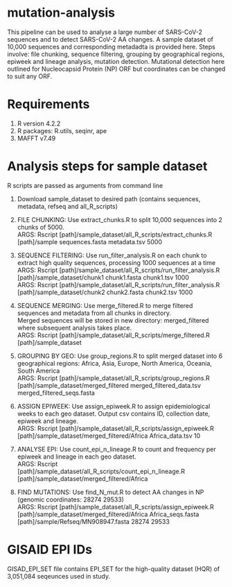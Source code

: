 # mutation-analysis
This pipeline can be used to analyse a large number of SARS-CoV-2 sequences and to detect SARS-CoV-2 AA changes. A sample dataset of 10,000 sequences and corresponding metadadta is provided here. 
Steps involve: file chunking, sequence filtering, grouping by geographical regions, epiweek and lineage analysis, mutation detection. Mutational detection here outlined for Nucleocapsid Protein (NP) ORF but coordinates can be changed to suit any ORF.

# Requirements
1. R version 4.2.2
2. R packages: R.utils, seqinr, ape
3. MAFFT v7.49

# Analysis steps for sample dataset
R scripts are passed as arguments from command line

1. Download sample_dataset to desired path (contains sequences, metadata, refseq and all_R_scripts)

2. FILE CHUNKING: Use extract_chunks.R to split 10,000 sequences into 2 chunks of 5000.  
ARGS: Rscript [path]/sample_dataset/all_R_scripts/extract_chunks.R [path]/sample sequences.fasta metadata.tsv 5000  

3. SEQUENCE FILTERING: Use run_filter_analysis.R on each chunk to extract high quality sequences, processing 1000 sequences at a time  
ARGS: Rscript [path]/sample_dataset/all_R_scripts/run_filter_analysis.R [path]/sample_dataset/chunk1 chunk1.fasta chunk1.tsv 1000  
ARGS: Rscript [path]/sample_dataset/all_R_scripts/run_filter_analysis.R [path]/sample_dataset/chunk2 chunk2.fasta chunk2.tsv 1000  

4. SEQUENCE MERGING: Use merge_filtered.R to merge filtered sequences and metadata from all chunks in directory.  
Merged sequences will be stored in new directory: merged_filtered where subsequent analysis takes place.  
ARGS: Rscript [path]/sample_dataset/all_R_scripts/merge_filtered.R [path]/sample_dataset  

4. GROUPING BY GEO: Use group_regions.R to split merged dataset into 6 geographical regions: Africa, Asia, Europe, North America, Oceania, South America  
ARGS: Rscript [path]/sample_dataset/all_R_scripts/group_regions.R [path]/sample_dataset/merged_filtered merged_filtered_data.tsv merged_filtered_seqs.fasta  

5. ASSIGN EPIWEEK: Use assign_epiweek.R to assign epidemiological weeks to each geo dataset. Output csv contains ID, collection date, epiweek and lineage.  
ARGS: Rscript [path]/sample_dataset/all_R_scripts/assign_epiweek.R [path]/sample_dataset/merged_filtered/Africa Africa_data.tsv 10  

6. ANALYSE EPI: Use count_epi_n_lineage.R to count and frequency per epiweek and lineage in each geo dataset.  
ARGS: Rscript [path]/sample_dataset/all_R_scripts/count_epi_n_lineage.R [path]/sample_dataset/merged_filtered/Africa  

7. FIND MUTATIONS: Use find_N_mut.R to detect AA changes in NP (genomic coordinates: 28274 29533)  
ARGS: Rscript [path]/sample_dataset/all_R_scripts/assign_epiweek.R [path]/sample_dataset/merged_filtered/Africa Africa_seqs.fasta [path]/sample/Refseq/MN908947.fasta 28274 29533  

# GISAID EPI IDs
GISAD_EPI_SET file contains EPI_SET for the high-quality dataset (HQR) of 3,051,084 seqeunces used in study.


